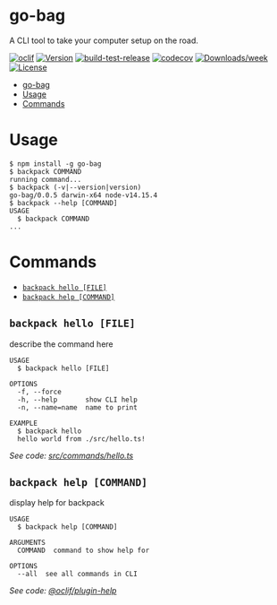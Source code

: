 # go-bag

A CLI tool to take your computer setup on the road.

[![oclif](https://img.shields.io/badge/cli-oclif-brightgreen.svg)](https://oclif.io)
[![Version](https://img.shields.io/npm/v/go-bag.svg)](https://npmjs.org/package/go-bag)
[![build-test-release](https://github.com/manuphatak/go-bag/actions/workflows/build-test-release.yml/badge.svg)](https://github.com/manuphatak/go-bag/actions/workflows/build-test-release.yml)
[![codecov](https://codecov.io/gh/manuphatak/go-bag/branch/main/graph/badge.svg?token=A9695I83UH)](https://codecov.io/gh/manuphatak/go-bag)
[![Downloads/week](https://img.shields.io/npm/dw/go-bag.svg)](https://npmjs.org/package/go-bag)
[![License](https://img.shields.io/npm/l/go-bag.svg)](https://github.com/manuphatak/go-bag/blob/main/package.json)

<!-- toc -->

- [go-bag](#go-bag)
- [Usage](#usage)
- [Commands](#commands)
<!-- tocstop -->

# Usage

<!-- usage -->

```sh-session
$ npm install -g go-bag
$ backpack COMMAND
running command...
$ backpack (-v|--version|version)
go-bag/0.0.5 darwin-x64 node-v14.15.4
$ backpack --help [COMMAND]
USAGE
  $ backpack COMMAND
...
```

<!-- usagestop -->

# Commands

<!-- commands -->

- [`backpack hello [FILE]`](#backpack-hello-file)
- [`backpack help [COMMAND]`](#backpack-help-command)

## `backpack hello [FILE]`

describe the command here

```
USAGE
  $ backpack hello [FILE]

OPTIONS
  -f, --force
  -h, --help       show CLI help
  -n, --name=name  name to print

EXAMPLE
  $ backpack hello
  hello world from ./src/hello.ts!
```

_See code: [src/commands/hello.ts](https://github.com/manuphatak/go-bag/blob/v0.0.5/src/commands/hello.ts)_

## `backpack help [COMMAND]`

display help for backpack

```
USAGE
  $ backpack help [COMMAND]

ARGUMENTS
  COMMAND  command to show help for

OPTIONS
  --all  see all commands in CLI
```

_See code: [@oclif/plugin-help](https://github.com/oclif/plugin-help/blob/v3.2.2/src/commands/help.ts)_

<!-- commandsstop -->
